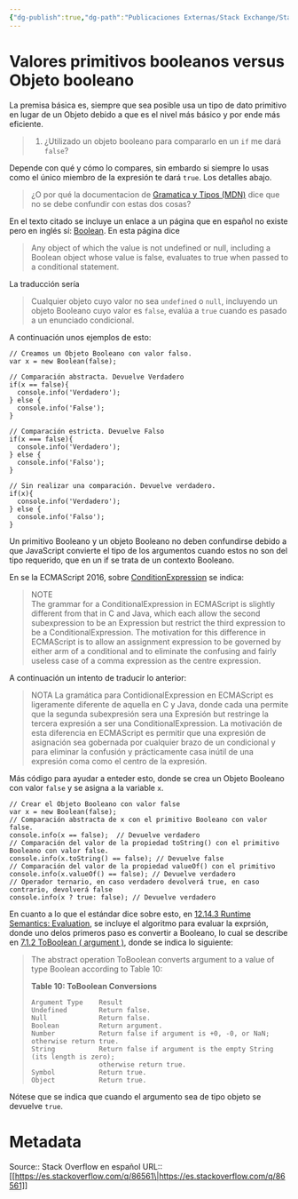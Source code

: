 ```yaml
---
{"dg-publish":true,"dg-path":"Publicaciones Externas/Stack Exchange/Stack Overflow en español/es.stackoverflow.com-86561.md","permalink":"/publicaciones-externas/stack-exchange/stack-overflow-en-espanol/es-stackoverflow-com-86561/","title":"Valores primitivos booleanos versus Objeto booleano","hide":true,"noteIcon":"\"0\"","created":"2024-04-03T12:49:10.505-06:00","updated":"2024-04-05T16:43:52.023-06:00"}
---
```


# Valores primitivos booleanos versus Objeto booleano

La premisa básica es, siempre que sea posible usa un tipo de dato primitivo en lugar de un Objeto debido a que es el nivel más básico y por ende más eficiente.

> 1. ¿Utilizado un objeto booleano para compararlo en un `if` me dará `false`? 

Depende con qué y cómo lo compares, sin embardo si siempre lo usas como el único miembro de la expresión te dará `true`. Los detalles abajo.


> ¿O por qué la documentacion de [Gramatica y Tipos (MDN)][1] dice que no se debe confundir con estas dos cosas?

En el texto citado se incluye un enlace a un página que en español no existe pero en inglés sí: [Boolean][2]. En esta página dice

> Any object of which the value is not undefined or null, including a Boolean object whose value is false, evaluates to true when passed to a conditional statement. 

La traducción sería  

> Cualquier objeto cuyo valor no sea `undefined` o `null`, incluyendo un objeto Booleano cuyo valor es `false`, evalúa a `true` cuando es pasado a un enunciado condicional.

A continuación unos ejemplos de esto:

<!-- begin snippet: js hide: false console: true babel: false -->

<!-- language: lang-js -->

    // Creamos un Objeto Booleano con valor falso.
    var x = new Boolean(false);

    // Comparación abstracta. Devuelve Verdadero
    if(x == false){
      console.info('Verdadero');
    } else {
      console.info('False');
    }

    // Comparación estricta. Devuelve Falso
    if(x === false){
      console.info('Verdadero');
    } else {
      console.info('Falso');
    }

    // Sin realizar una comparación. Devuelve verdadero.
    if(x){
      console.info('Verdadero');
    } else {
      console.info('Falso');
    }

<!-- end snippet -->


Un primitivo Booleano y un objeto Booleano no deben confundirse debido a que JavaScript convierte el tipo de los argumentos cuando estos no son del tipo requerido, que en un if se trata de un contexto Booleano.

En se la ECMAScript 2016, sobre [ConditionExpression][3] se indica:

> NOTE   
> The grammar for a ConditionalExpression in ECMAScript is
> slightly different from that in C and Java, which each allow the
> second subexpression to be an Expression but restrict the third
> expression to be a ConditionalExpression. The motivation for this
> difference in ECMAScript is to allow an assignment expression to be
> governed by either arm of a conditional and to eliminate the confusing
> and fairly useless case of a comma expression as the centre
> expression.

A continuación un intento de traducir lo anterior:

> NOTA   La gramática para ContidionalExpression en ECMAScript es
> ligeramente diferente de aquella en C y Java, donde cada una permite
> que la segunda subexpresión sera una Expresión but restringe la
> tercera expresión a ser una ConditionalExpression. La motivación de
> esta diferencia en ECMAScript es permitir que una expresión de
> asignación sea gobernada por cualquier brazo de un condicional y para
> eliminar la confusión y prácticamente casa inútil de una expresión
> coma como el centro de la expresión.


Más código para ayudar a enteder esto, donde se crea un Objeto Booleano con valor `false` y se asigna a la variable `x`.

<!-- begin snippet: js hide: false console: true babel: false -->

<!-- language: lang-js -->

    // Crear el Objeto Booleano con valor false
    var x = new Boolean(false);
    // Comparación abstracta de x con el primitivo Booleano con valor false.
    console.info(x == false);  // Devuelve verdadero
    // Comparación del valor de la propiedad toString() con el primitivo Booleano con valor false.
    console.info(x.toString() == false); // Devuelve false
    // Comparación del valor de la propiedad valueOf() con el primitivo 
    console.info(x.valueOf() == false); // Devuelve verdadero
    // Operador ternario, en caso verdadero devolverá true, en caso contrario, devolverá false
    console.info(x ? true: false); // Devuelve verdadero

<!-- end snippet -->

En cuanto a lo que el estándar dice sobre esto, en [12.14.3 Runtime Semantics: Evaluation][4], se incluye el algoritmo para evaluar la exprsión, donde uno delos primeros paso es convertir a Booleano, lo cual se describe en [7.1.2 ToBoolean ( argument )][5], donde se indica lo siguiente:

> The abstract operation ToBoolean converts argument to a value of type
> Boolean according to Table 10:
> 
> **Table 10: ToBoolean Conversions**
> 
> <!-- language: lang-none -->
> 
>     Argument Type    Result
>     Undefined        Return false.
>     Null             Return false.
>     Boolean          Return argument.
>     Number           Return false if argument is +0, -0, or NaN; otherwise return true.
>     String           Return false if argument is the empty String (its length is zero); 
>     				   otherwise return true.
>     Symbol           Return true.
>     Object           Return true.

Nótese que se indica que cuando el argumento sea de tipo objeto se devuelve `true`.

  [1]: https://developer.mozilla.org/es/docs/Web/JavaScript/Guide/Grammar_and_types
  [2]: https://developer.mozilla.org/en-US/docs/Web/JavaScript/Reference/Global_Objects/Boolean
  [3]: http://ecma-international.org/ecma-262/7.0/#prod-ConditionalExpression
  [4]: http://ecma-international.org/ecma-262/7.0/#sec-conditional-operator-runtime-semantics-evaluation
  [5]: http://ecma-international.org/ecma-262/7.0/#sec-toboolean

# Metadata
Source:: Stack Overflow en español
URL:: [[https://es.stackoverflow.com/q/86561\|https://es.stackoverflow.com/q/86561]]

